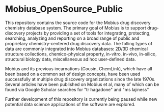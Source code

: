 # Mobius_OpenSource_Public

This repository contains the source code for the Mobius drug discovery chemistry database system. The primary goal of Mobius is to support drug-discovery projects by  providing a set of tools for integrating, protecting, searching, analyzing and reporting on a broad range of public and proprietary chemistry-centered drug discovery data. The folling types of data are commonly integrated into Mobius databases: 2D/3D chemical structure collections, chemico-physical property, in-vitro, in-vivo, in-silico, structural biology data, miscellaneous ad hoc user-defined data.

Mobius and its previous incarnations (Cousin, ChemLink), which have all been based on a common set of design concepts, have been used successfully at multiple drug discovery organizations since the late 1970s. Several articles have been published on Mobius et al, many of which can be found via Google Scholar searches for "tr hagadone" and "ms lajiness"

Further development of this repository is currently being paused while new potential data science applications of the software are explored. 


